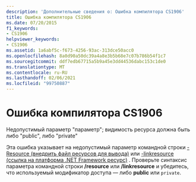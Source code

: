 ```yaml
---
description: 'Дополнительные сведения о: Ошибка компилятора CS1906'
title: Ошибка компилятора CS1906
ms.date: 07/20/2015
f1_keywords:
- CS1906
helpviewer_keywords:
- CS1906
ms.assetid: 1a6abf5c-f673-4256-93ac-313dce50acc0
ms.openlocfilehash: 8a0d90a50dc39a4a8e3b5b68e7c07b786b54f1c7
ms.sourcegitcommit: ddf7edb67715a5b9a45e3dd44536dabc153c1de0
ms.translationtype: MT
ms.contentlocale: ru-RU
ms.lasthandoff: 02/06/2021
ms.locfileid: "99750887"
---
```

# <a name="compiler-error-cs1906"></a>Ошибка компилятора CS1906

Недопустимый параметр "параметр"; видимость ресурса должна быть либо "public", либо "private"  
  
 Эта ошибка указывает на недопустимый параметр командной строки [-Resource (внедрить файл ресурсов для вывода)](../language-reference/compiler-options/resource-compiler-option.md) или [-linkresource (ссылка на платформа .NET Framework ресурс)](../language-reference/compiler-options/linkresource-compiler-option.md) . Проверьте синтаксис параметра командной строки **/resource** или **/linkresource** и убедитесь, что используемый модификатор доступа — либо **public** или `private`.

